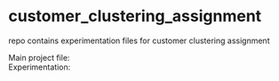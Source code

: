 # customer_clustering_assignment

repo contains experimentation files for customer clustering assignment

Main project file: <br>
Experimentation: <br>
